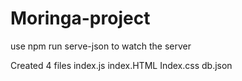 # Moringa-project

use npm run serve-json to watch the server

Created 4 files
index.js
index.HTML
Index.css
db.json